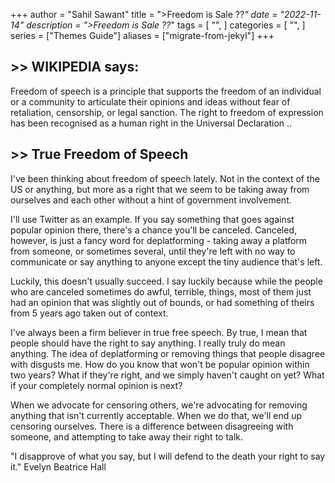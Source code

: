 +++
author = "Sahil Sawant"
title = ">Freedom is Sale ??_"
date = "2022-11-14"
description = ">Freedom is Sale ??_"
tags = [
    "",
]
categories = [
    "",
]
series = ["Themes Guide"]
aliases = ["migrate-from-jekyl"]
+++


##  >> WIKIPEDIA says:

Freedom of speech is a principle that supports the freedom of an individual or a community to articulate their opinions and ideas without fear of retaliation, censorship, or legal sanction. The right to freedom of expression has been recognised as a human right in the Universal Declaration ..


## >> True Freedom of Speech

I've been thinking about freedom of speech lately. Not in the context of the US or anything, but more as a right that we seem to be taking away from ourselves and each other without a hint of government involvement.

I'll use Twitter as an example. If you say something that goes against popular opinion there, there's a chance you'll be canceled. Canceled, however, is just a fancy word for deplatforming - taking away a platform from someone, or sometimes several, until they're left with no way to communicate or say anything to anyone except the tiny audience that's left.

Luckily, this doesn't usually succeed. I say luckily because while the people who are canceled sometimes do awful, terrible, things, most of them just had an opinion that was slightly out of bounds, or had something of theirs from 5 years ago taken out of context.

I've always been a firm believer in true free speech. By true, I mean that people should have the right to say anything. I really truly do mean anything. The idea of deplatforming or removing things that people disagree with disgusts me. How do you know that won't be popular opinion within two years? What if they're right, and we simply haven't caught on yet? What if your completely normal opinion is next?

When we advocate for censoring others, we're advocating for removing anything that isn't currently acceptable. When we do that, we'll end up censoring ourselves. There is a difference between disagreeing with someone, and attempting to take away their right to talk.

"I disapprove of what you say, but I will defend to the death your right to say it."
Evelyn Beatrice Hall
